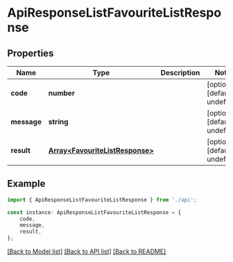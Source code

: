 # ApiResponseListFavouriteListResponse


## Properties

Name | Type | Description | Notes
------------ | ------------- | ------------- | -------------
**code** | **number** |  | [optional] [default to undefined]
**message** | **string** |  | [optional] [default to undefined]
**result** | [**Array&lt;FavouriteListResponse&gt;**](FavouriteListResponse.md) |  | [optional] [default to undefined]

## Example

```typescript
import { ApiResponseListFavouriteListResponse } from './api';

const instance: ApiResponseListFavouriteListResponse = {
    code,
    message,
    result,
};
```

[[Back to Model list]](../README.md#documentation-for-models) [[Back to API list]](../README.md#documentation-for-api-endpoints) [[Back to README]](../README.md)

